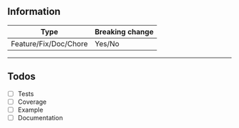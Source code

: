 ## Information

| Type                  | Breaking change |
| --------------------- | --------------- |
| Feature/Fix/Doc/Chore | Yes/No          |

---

<!--
## Usage example

Example to use your feature and to improve the documentation after merging your PR:
```typescript
import {} from "@tsed/common";

```
-->

## Todos

- [ ] Tests
- [ ] Coverage
- [ ] Example
- [ ] Documentation

